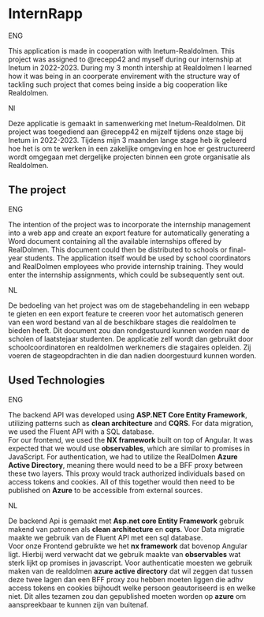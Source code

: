 # InternRapp
ENG

This application is made in cooperation with Inetum-Realdolmen. This project was assigned to @recepp42 and myself during our internship at Inetum in 2022-2023. 
During my 3 month intership at Realdolmen I learned how it was being in an coorperate envirement with the structure way of tackling such project that comes being inside a big cooperation like Realdolmen.

Nl

Deze applicatie is gemaakt in samenwerking met Inetum-Realdolmen. Dit project was toegediend aan @recepp42 en mijzelf tijdens onze stage bij Inetum in 2022-2023. 
Tijdens mijn 3 maanden lange stage heb ik geleerd hoe het is om te werken in een zakelijke omgeving en hoe er gestructureerd wordt omgegaan met dergelijke projecten binnen een grote organisatie als Realdolmen.
## The project
ENG

The intention of the project was to incorporate the internship management into a web app and create an export feature for automatically generating a Word document containing all the available internships offered by RealDolmen. This document could then be distributed to schools or final-year students. 
The application itself would be used by school coordinators and RealDolmen employees who provide internship training. They would enter the internship assignments, which could be subsequently sent out. 

NL

De bedoeling van het project was om de stagebehandeling in een webapp te gieten en een export feature te creeren voor het automatisch generen van een word bestand van al de beschikbare stages die realdolmen te bieden heeft. Dit document zou dan rondgestuurd kunnen worden naar de scholen of laatstejaar studenten. 
De applicatie zelf wordt dan gebruikt door schoolcoordinatoren en realdolmen werknemers die stagaires opleiden. Zij voeren de stageopdrachten in die dan nadien doorgestuurd kunnen worden. 

## Used Technologies
ENG

The backend API was developed using **ASP.NET Core Entity Framework**, utilizing patterns such as **clean architecture** and **CQRS**. For data migration, we used the Fluent API with a SQL database.  
For our frontend, we used the **NX framework** built on top of Angular. It was expected that we would use **observables**, which are similar to promises in JavaScript. 
For authentication, we had to utilize the RealDolmen **Azure Active Directory**, meaning there would need to be a BFF proxy between these two layers. This proxy would track authorized individuals based on access tokens and cookies. 
All of this together would then need to be published on **Azure** to be accessible from external sources.

NL

De backend Api is gemaakt met **Asp.net core Entity Framework** gebruik makend van patronen als **clean architecture** en **cqrs**. Voor Data migratie maakte we gebruik van de Fluent API met een sql database.  
Voor onze Frontend gebruikte we het **nx framework** dat bovenop Angular ligt. Hierbij werd verwacht dat we gebruik maakte van **observables** wat sterk lijkt op promises in javascript.
Voor authenticatie moesten we gebruik maken van de realdolmen **azure active directory** dat wil zeggen dat tussen deze twee lagen dan een BFF proxy zou hebben moeten liggen die adhv access tokens en cookies bijhoudt welke persoon geautoriseerd is en welke niet. 
Dit alles tezamen zou dan gepublished moeten worden op **azure** om aanspreekbaar te kunnen zijn van buitenaf. 

